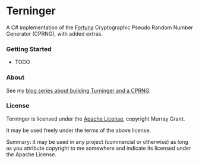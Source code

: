 # Terninger #

A C# implementation of the [Fortuna](https://www.schneier.com/academic/paperfiles/fortuna.pdf) Cryptographic Pseudo Random Number Generator (CPRNG), with added extras.

### Getting Started ###

* TODO

### About ###

See my [blog series about building Turninger and a CPRNG](https://blog.ligos.net/tags/Terninger-Series/).

### License ###

Terninger is licensed under the [Apache License](https://www.apache.org/licenses/LICENSE-2.0), copyright Murray Grant.

It may be used freely under the terms of the above license. 

Summary: it may be used in any project (commercial or otherwise) as long as you attribute copyright to me somewhere and indicate its licensed under the Apache License.


